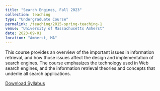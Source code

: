 ```yaml
---
title: "Search Engines, Fall 2023"
collection: teaching
type: "Undergraduate Course"
permalink: /teaching/2015-spring-teaching-1
venue: "University of Massachusetts Amherst"
date: 2023-09-01
location: "Amherst, MA"
---
```


This course provides an overview of the important issues in information retrieval, and how those issues affect the design and implementation of search engines.  The course emphasizes the technology used in Web search engines, and the information retrieval theories and concepts that underlie all search applications.  

[Download Syllabus](http://academicpages.github.io/files/COMPSCI_446_F23_Montazer.pdf)

<!--
Heading 1
======

Heading 2
======

Heading 3
======
-->
